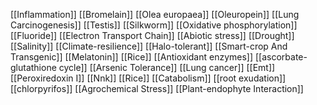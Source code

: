 [[Inflammation]]
[[Bromelain]]
[[Olea europaea]]
[[Oleuropein]]
[[Lung Carcinogenesis]]
[[Testis]]
[[Silkworm]]
[[Oxidative phosphorylation]]
[[Fluoride]]
[[Electron Transport Chain]]
[[Abiotic stress]]
[[Drought]]
[[Salinity]]
[[Climate-resilience]]
[[Halo-tolerant]]
[[Smart-crop And Transgenic]]
[[Melatonin]]
[[Rice]]
[[Antioxidant enzymes]]
[[ascorbate-glutathione cycle]]
[[Arsenic Tolerance]]
[[Lung cancer]]
[[Emt]]
[[Peroxiredoxin I]]
[[Nnk]]
[[Rice]]
[[Catabolism]]
[[root exudation]]
[[chlorpyrifos]]
[[Agrochemical Stress]]
[[Plant-endophyte Interaction]]
